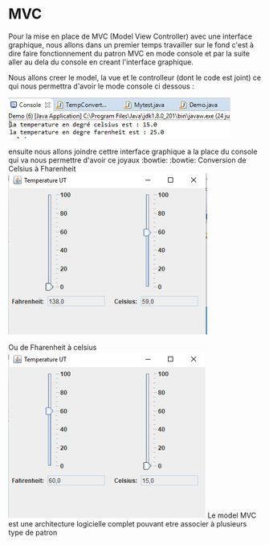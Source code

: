 # MVC
Pour la mise en place de MVC (Model View Controller) avec une interface graphique, nous allons dans un premier temps travailler sur le fond c'est à dire faire fonctionnement du patron MVC en mode console et par la suite aller au dela du console en creant l'interface graphique.

Nous allons creer le model, la vue et le controlleur (dont le code est joint) ce qui nous permettra d'avoir le mode console ci dessous :

![GraphiqueImg](https://github.com/Kabore-Donatien-Gueswende/Patron_MVC/blob/master/img/Console.PNG)

ensuite nous allons joindre cettre interface graphique a la place du console qui va nous permettre d'avoir ce joyaux :bowtie: :bowtie:
Conversion de Celsius à Fharenheit
![GraphiqueImg](https://github.com/Kabore-Donatien-Gueswende/Patron_MVC/blob/master/img/Celsius.PNG)

Ou de Fharenheit à celsius
![GraphiqueImg](https://github.com/Kabore-Donatien-Gueswende/Patron_MVC/blob/master/img/Farent.PNG)
Le model MVC est une architecture logicielle complet pouvant etre associer à plusieurs type de patron
